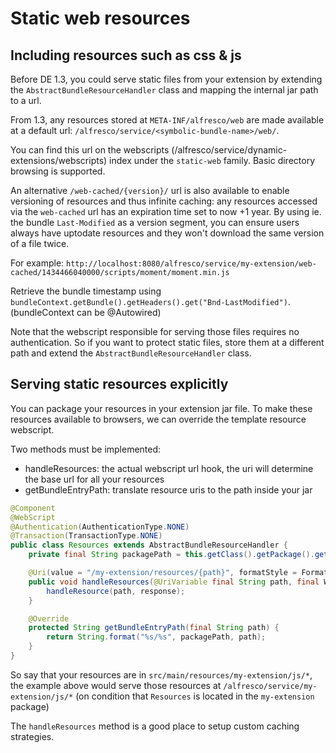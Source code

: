# Static web resources

## Including resources such as css & js

Before DE 1.3, you could serve static files from your extension by extending the `AbstractBundleResourceHandler` class and mapping the internal jar path to a url.

From 1.3, any resources stored at `META-INF/alfresco/web` are made available at a default url:
`/alfresco/service/<symbolic-bundle-name>/web/`.

You can find this url on the webscripts (/alfresco/service/dynamic-extensions/webscripts) index under the `static-web` family.
Basic directory browsing is supported.

An alternative `/web-cached/{version}/` url is also available to enable versioning of resources and thus infinite caching: any resources accessed via the `web-cached` url has an expiration time set to now +1 year. By using ie. the bundle `Last-Modified` as a version segment, you can ensure users always have uptodate resources and they won't download the same version of a file twice.

For example:
`http://localhost:8080/alfresco/service/my-extension/web-cached/1434466040000/scripts/moment/moment.min.js`

Retrieve the bundle timestamp using `bundleContext.getBundle().getHeaders().get("Bnd-LastModified")`.
(bundleContext can be @Autowired)

Note that the webscript responsible for serving those files requires no authentication. So if you want to protect static files, store them at a different path and extend the `AbstractBundleResourceHandler` class.


## Serving static resources explicitly

You can package your resources in your extension jar file. 
To make these resources available to browsers, we can override the template resource webscript.

Two methods must be implemented:
* handleResources: the actual webscript url hook, the uri will determine the base url for all your resources
* getBundleEntryPath: translate resource uris to the path inside your jar

```java
@Component
@WebScript
@Authentication(AuthenticationType.NONE)
@Transaction(TransactionType.NONE)
public class Resources extends AbstractBundleResourceHandler {
    private final String packagePath = this.getClass().getPackage().getName().replace('.', '/');

    @Uri(value = "/my-extension/resources/{path}", formatStyle = FormatStyle.ARGUMENT)
    public void handleResources(@UriVariable final String path, final WebScriptResponse response) throws IOException {
        handleResource(path, response);
    }

    @Override
    protected String getBundleEntryPath(final String path) {
        return String.format("%s/%s", packagePath, path);
    }
}
```

So say that your resources are in `src/main/resources/my-extension/js/*`, the example above would serve those resources at 
`/alfresco/service/my-extension/js/*`
(on condition that `Resources` is located in the `my-extension` package)

The `handleResources` method is a good place to setup custom caching strategies.
